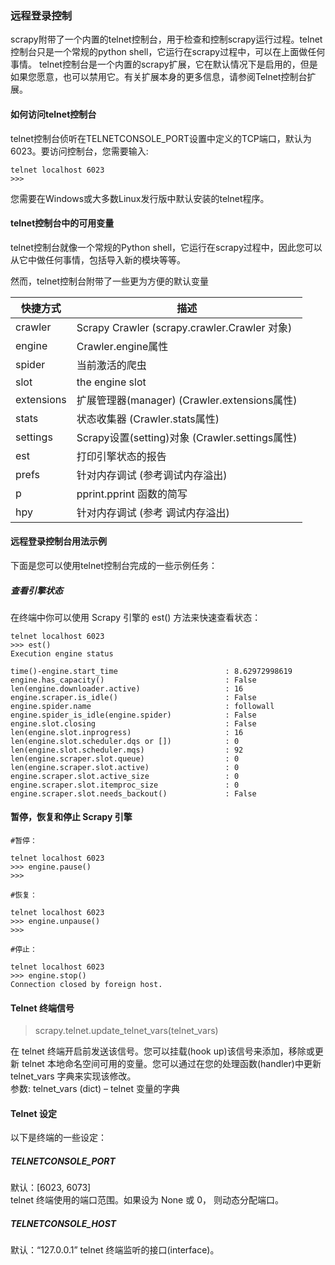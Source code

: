 ### 远程登录控制  
scrapy附带了一个内置的telnet控制台，用于检查和控制scrapy运行过程。telnet控制台只是一个常规的python shell，它运行在scrapy过程中，可以在上面做任何事情。
telnet控制台是一个内置的scrapy扩展，它在默认情况下是启用的，但是如果您愿意，也可以禁用它。有关扩展本身的更多信息，请参阅Telnet控制台扩展。 
#### 如何访问telnet控制台
telnet控制台侦听在TELNETCONSOLE_PORT设置中定义的TCP端口，默认为6023。要访问控制台，您需要输入:
```
telnet localhost 6023
>>>
```
您需要在Windows或大多数Linux发行版中默认安装的telnet程序。
#### telnet控制台中的可用变量 
telnet控制台就像一个常规的Python shell，它运行在scrapy过程中，因此您可以从它中做任何事情，包括导入新的模块等等。

然而，telnet控制台附带了一些更为方便的默认变量 

快捷方式| 描述
---|---
crawler | Scrapy Crawler (scrapy.crawler.Crawler 对象)
engine | Crawler.engine属性
spider | 当前激活的爬虫
slot | the engine slot
extensions | 扩展管理器(manager) (Crawler.extensions属性)
stats |状态收集器 (Crawler.stats属性)
settings |Scrapy设置(setting)对象 (Crawler.settings属性)
est |打印引擎状态的报告
prefs 	|针对内存调试 (参考调试内存溢出)
p 	|pprint.pprint 函数的简写
hpy |针对内存调试 (参考 调试内存溢出)     
#### 远程登录控制台用法示例
下面是您可以使用telnet控制台完成的一些示例任务：
##### 查看引擎状态  
在终端中你可以使用 Scrapy 引擎的 est() 方法来快速查看状态：

```
telnet localhost 6023
>>> est()
Execution engine status

time()-engine.start_time                        : 8.62972998619
engine.has_capacity()                           : False
len(engine.downloader.active)                   : 16
engine.scraper.is_idle()                        : False
engine.spider.name                              : followall
engine.spider_is_idle(engine.spider)            : False
engine.slot.closing                             : False
len(engine.slot.inprogress)                     : 16
len(engine.slot.scheduler.dqs or [])            : 0
len(engine.slot.scheduler.mqs)                  : 92
len(engine.scraper.slot.queue)                  : 0
len(engine.scraper.slot.active)                 : 0
engine.scraper.slot.active_size                 : 0
engine.scraper.slot.itemproc_size               : 0
engine.scraper.slot.needs_backout()             : False
```
#### 暂停，恢复和停止 Scrapy 引擎 

```
#暂停：

telnet localhost 6023
>>> engine.pause()
>>>

#恢复：

telnet localhost 6023
>>> engine.unpause()
>>>

#停止：

telnet localhost 6023
>>> engine.stop()
Connection closed by foreign host.
```
#### Telnet 终端信号 
> scrapy.telnet.update_telnet_vars(telnet_vars)     

在 telnet 终端开启前发送该信号。您可以挂载(hook up)该信号来添加，移除或更新 telnet 本地命名空间可用的变量。您可以通过在您的处理函数(handler)中更新 telnet_vars 字典来实现该修改。  
参数: telnet_vars (dict) – telnet 变量的字典
#### Telnet 设定 
以下是终端的一些设定：
##### TELNETCONSOLE_PORT
默认：[6023, 6073]  
telnet 终端使用的端口范围。如果设为 None 或 0， 则动态分配端口。 
##### TELNETCONSOLE_HOST
默认：“127.0.0.1”
telnet 终端监听的接口(interface)。